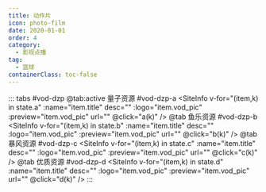 ```yaml
---
title: 动作片
icon: photo-film
date: 2020-01-01
order: 4
category:
  - 影视点播
tag:
  - 篮球
containerClass: toc-false
---
```


<ArtPlayer :src="state.src" :config="hlsConfig(state.p)" />

::: tabs #vod-dzp
@tab:active 量子资源 #vod-dzp-a
<SiteInfo v-for="(item,k) in state.a" :name="item.title" desc="" :logo="item.vod_pic"
:preview="item.vod_pic" url="" @click="a(k)" />
@tab 鱼乐资源 #vod-dzp-b
<SiteInfo v-for="(item,k) in state.b" :name="item.title" desc="" :logo="item.vod_pic"
:preview="item.vod_pic" url="" @click="b(k)" />
@tab 暴风资源 #vod-dzp-c
<SiteInfo v-for="(item,k) in state.c" :name="item.title" desc="" :logo="item.vod_pic"
:preview="item.vod_pic" url="" @click="c(k)" />
@tab 优质资源 #vod-dzp-d
<SiteInfo v-for="(item,k) in state.d" :name="item.title" desc="" :logo="item.vod_pic"
:preview="item.vod_pic" url="" @click="d(k)" />
:::

<script setup>
  import { vod } from '@db'
  import { hlsConfig } from '@cps/artConst'
  import { useStorage } from '@vueuse/core'
  import { onMounted } from "vue";

  const state = useStorage(
    "vod-dzp",
    {
      src:"",
      a: [],
      b: [],
      c: [],
      d: [],
      p: []
    }
  )

  onMounted(async () => {
    state.value.a = (await vod.find({ "name": "lzzy-6" })).data
    state.value.b = (await vod.find({ "name": "ylzy-6" })).data
    state.value.c = (await vod.find({ "name": "bfzy-21" })).data
    state.value.d = (await vod.find({ "name": "yzzy-5" })).data
    a(0)
  });
  const a = (key) => {
    const { a } = state.value
    state.value.p = a
    state.value.src = a[key].url
  }
  const b = (key) => {
    const { b } = state.value
    state.value.p = b
    state.value.src = b[key].url
  }
  const c = (key) => {
    const { c } = state.value
    state.value.p = c
    state.value.src = c[key].url
  }
  const d = (key) => {
    const { d } = state.value
    state.value.p = d
    state.value.src = d[key].url
  }
</script>
